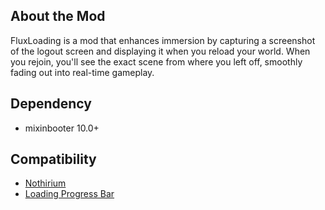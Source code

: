 ## About the Mod
FluxLoading is a mod that enhances immersion by capturing a screenshot of the logout screen and displaying it when you reload your world. When you rejoin, you'll see the exact scene from where you left off, smoothly fading out into real-time gameplay.

## Dependency
- mixinbooter 10.0+

## Compatibility
- [Nothirium](https://www.curseforge.com/minecraft/mc-mods/nothirium)
- [Loading Progress Bar](https://www.curseforge.com/minecraft/mc-mods/loading-progress-bar)
